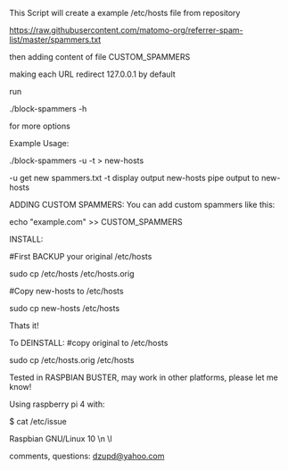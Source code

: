 This Script will create a example /etc/hosts file from repository

https://raw.githubusercontent.com/matomo-org/referrer-spam-list/master/spammers.txt

then adding content of file CUSTOM_SPAMMERS

making each URL redirect 127.0.0.1 by default

run 

./block-spammers -h

for more options

Example Usage:

./block-spammers -u -t > new-hosts

-u get new spammers.txt 
-t display output 
new-hosts pipe output to new-hosts

ADDING CUSTOM SPAMMERS:
You can add custom spammers like this:

echo "example.com" >> CUSTOM_SPAMMERS

INSTALL:

#First BACKUP your original /etc/hosts

sudo cp /etc/hosts /etc/hosts.orig

#Copy new-hosts to /etc/hosts

sudo cp new-hosts /etc/hosts

Thats it!

To DEINSTALL:
#copy original to /etc/hosts

sudo cp /etc/hosts.orig /etc/hosts

Tested in RASPBIAN BUSTER, may work in other platforms,
please let me know!

Using raspberry pi 4 with:

$ cat /etc/issue

Raspbian GNU/Linux 10 \n \l

comments, questions:
dzupd@yahoo.com

